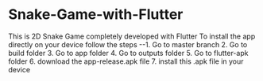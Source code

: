 # Snake-Game-with-Flutter
This is 2D Snake Game completely developed with Flutter
To install the app directly on your device follow the steps
--1. Go to master branch
  2. Go to build folder
  3. Go to app folder
  4. Go to outputs folder
  5. Go to flutter-apk folder
  6. download the app-release.apk file
  7. install this .apk file in your device
